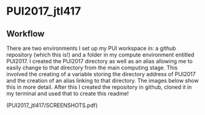 # PUI2017_jtl417

## Workflow

There are two environments I set up my PUI workspace in: a github repository (which this is!) and a folder in my compute environment entitled PUI2017. I created the PUI2017 directory as well as an alias allowing me to easily change to that directory from the main computing stage. This involved the creating of a variable storing the directory address of PUI2017 and the creation of an alias linking to that directory. The images below show this in more detail. After this I created the repository in github, cloned it in my terminal and used that to create this readme!

(PUI2017_jtl417/SCREENSHOTS.pdf)
